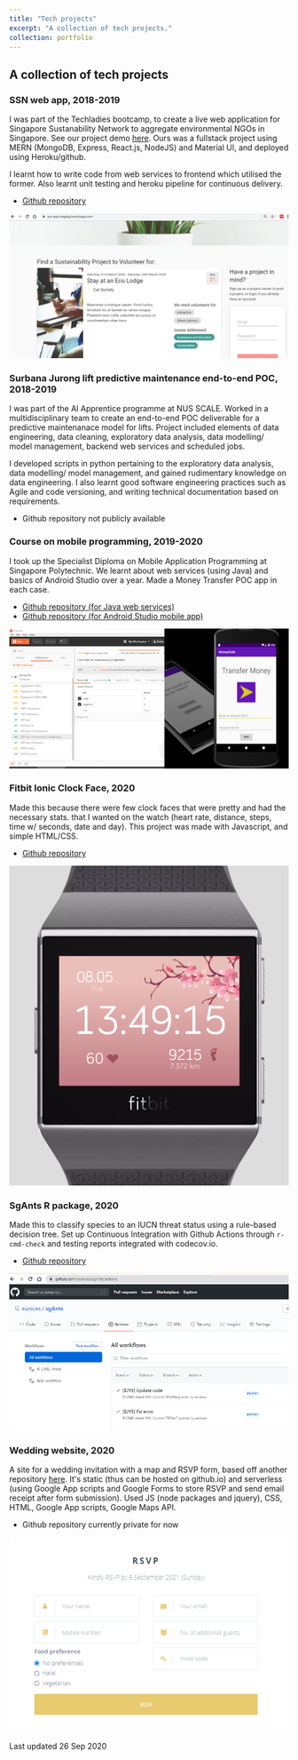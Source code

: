 ```yaml
---
title: "Tech projects"
excerpt: "A collection of tech projects."
collection: portfolio
---
```

## A collection of tech projects

### SSN web app, 2018-2019

I was part of the Techladies bootcamp, to create a live web application for Singapore Sustanability Network to aggregate environmental NGOs in Singapore. See our project demo [here](https://www.facebook.com/ssnsingapore/videos/293450054683330/). Ours was a fullstack project using MERN (MongoDB, Express, React.js, NodeJS) and Material UI, and deployed using Heroku/github.

I learnt how to write code from web services to frontend which utilised the former. Also learnt unit testing and heroku pipeline for continuous delivery.

- [Github repository](https://github.com/ssnsingapore/ssn-app)

![SSN app screenshot](/images/portfolio1-ssn.png)


### Surbana Jurong lift predictive maintenance end-to-end POC, 2018-2019

I was part of the AI Apprentice programme at NUS SCALE. Worked in a multidisciplinary team to create an end-to-end POC deliverable for a predictive maintenanace model for lifts. Project included elements of data engineering, data cleaning, exploratory data analysis, data modelling/ model management, backend web services and scheduled jobs. 

I developed scripts in python pertaining to the exploratory data analysis, data modelling/ model management, and gained rudimentary knowledge on data engineering. I also learnt good software engineering practices such as Agile and code versioning, and writing technical documentation based on requirements.

- Github repository not publicly available

### Course on mobile programming, 2019-2020

I took up the Specialist Diploma on Mobile Application Programming at Singapore Polytechnic. We learnt about web services (using Java) and basics of Android Studio over a year. Made a Money Transfer POC app in each case.

- [Github repository (for Java web services)](https://github.com/eunices/moneytransfer)
- [Github repository (for Android Studio mobile app)](https://github.com/eunices/moneyxfer-mobi)

![Mobile app screenshot](/images/portfolio1-mobi.png)

### Fitbit Ionic Clock Face, 2020

Made this because there were few clock faces that were pretty and had the necessary stats. that I wanted on the watch (heart rate, distance, steps, time w/ seconds, date and day). This project was made with Javascript, and simple HTML/CSS. 

- [Github repository](https://github.com/eunices/ionic-sakura)

![Ionic Sakura](/images/portfolio1-s-ionic-sakura.png)

### SgAnts R package, 2020

Made this to classify species to an IUCN threat status using a rule-based decision tree. Set up Continuous Integration with Github Actions through `r-cmd-check` and testing reports integrated with codecov.io. 

- [Github repository](https://github.com/eunices/sgAnts)

![Ionic Sakura](/images/portfolio1-sgants.png)

### Wedding website, 2020

A site for a wedding invitation with a map and RSVP form, based off another repository [here](https://github.com/rampatra/wedding-website). It's static (thus can be hosted on github.io) and serverless (using Google App scripts and Google Forms to store RSVP and send email receipt after form submission). Used JS (node packages and jquery), CSS, HTML, Google App scripts, Google Maps API.

- Github repository currently private for now

![Wedding RSVP](/images/portfolio1-wedding.png)


Last updated 26 Sep 2020